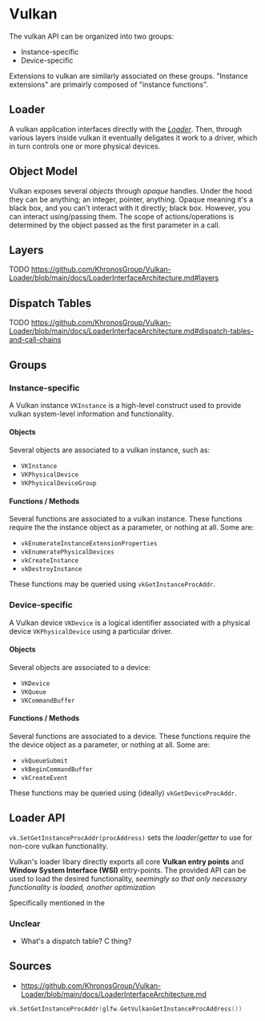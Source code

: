 # Vulkan
The vulkan API can be organized into two groups:
- Instance-specific
- Device-specific

Extensions to vulkan are similarly associated on these groups. "Instance extensions" are primairly composed of 
"instance functions".

## Loader
A vulkan application interfaces directly with the [_Loader_](https://github.com/KhronosGroup/Vulkan-Loader/blob/main/docs/LoaderInterfaceArchitecture.md).
Then, through various layers inside vulkan it eventually deligates it work to a driver, which in turn controls one
or more physical devices.

## Object Model
Vulkan exposes several _objects_ through _opaque_ handles. Under the hood they can be anything; an integer, pointer,
anything. Opaque meaning it's a black box, and you can't interact with it directly; black box. However, you can
interact using/passing them. The scope of actions/operations is determined by the object passed as the first
parameter in a call.

## Layers
TODO https://github.com/KhronosGroup/Vulkan-Loader/blob/main/docs/LoaderInterfaceArchitecture.md#layers

## Dispatch Tables
TODO https://github.com/KhronosGroup/Vulkan-Loader/blob/main/docs/LoaderInterfaceArchitecture.md#dispatch-tables-and-call-chains

## Groups
### Instance-specific
A Vulkan instance `VKInstance` is a high-level construct used to provide vulkan system-level information and
functionality.

#### Objects
Several objects are associated to a vulkan instance, such as:
- `VKInstance`
- `VKPhysicalDevice`
- `VKPhysicalDeviceGroup`

#### Functions / Methods
Several functions are associated to a vulkan instance. These functions require the the instance object as a
parameter, or nothing at all. Some are:
- `vkEnumerateInstanceExtensionProperties`
- `vkEnumeratePhysicalDevices`
- `vkCreateInstance` 
- `vkDestroyInstance`

These functions may be queried using `vkGetInstanceProcAddr`.

### Device-specific
A Vulkan device `VKDevice` is a logical identifier associated with a physical device `VKPhysicalDevice` using
a particular driver.

#### Objects
Several objects are associated to a device:
- `VKDevice`
- `VKQueue`
- `VKCommandBuffer`

#### Functions / Methods
Several functions are associated to a device. These functions require the the device object as a
parameter, or nothing at all. Some are:
- `vkQueueSubmit`
- `vkBeginCommandBuffer`
- `vkCreateEvent`

These functions may be queried using (ideally) `vkGetDeviceProcAddr`. 

## Loader API
`vk.SetGetInstanceProcAddr(procAddress)` sets the _loader_/_getter_ to 
use for non-core vulkan functionality.

Vulkan's loader libary directly exports all core **Vulkan entry points**
and **Window System Interface (WSI)** entry-points. The provided API
can be used to load the desired functionality, _seemingly so that only 
necessary functionality is loaded, another optimization_

Specifically mentioned in the 

### Unclear
- What's a dispatch table? C thing?

## Sources
- https://github.com/KhronosGroup/Vulkan-Loader/blob/main/docs/LoaderInterfaceArchitecture.md

```go
vk.SetGetInstanceProcAddr(glfw.GetVulkanGetInstanceProcAddress())
```
